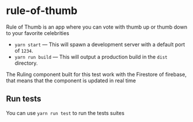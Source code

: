 # rule-of-thumb
Rule of Thumb is an app where you can vote with thumb up or thumb down to your favorite celebrities

- `yarn start` — This will spawn a development server with a default port of `1234`.
- `yarn run build` — This will output a production build in the `dist` directory.

The Ruling component built for this test work with the Firestore of firebase, that means that the component is updated
in real time

## Run tests

You can use `yarn run test` to run the tests suites